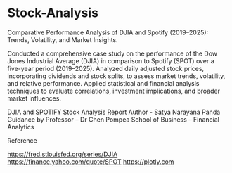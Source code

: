 # Stock-Analysis

Comparative Performance Analysis of DJIA and Spotify (2019–2025): Trends, Volatility, and Market Insights.

Conducted a comprehensive case study on the performance of the Dow Jones Industrial Average (DJIA) in comparison to Spotify (SPOT) over a five-year period (2019–2025). Analyzed daily adjusted stock prices, incorporating dividends and stock splits, to assess market trends, volatility, and relative performance. Applied statistical and financial analysis techniques to evaluate correlations, investment implications, and broader market influences.

DJIA and SPOTIFY Stock Analysis Report
Author - Satya Narayana Panda
Guidance by Professor – Dr Chen
Pompea School of Business – Financial Analytics
 
Reference

https://fred.stlouisfed.org/series/DJIA
https://finance.yahoo.com/quote/SPOT
https://plotly.com


